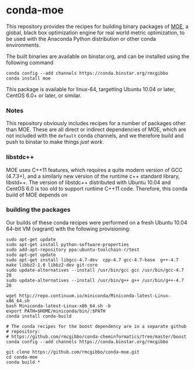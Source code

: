 conda-moe
=========

This repository provides the recipes for building binary packages of [MOE](https://github.com/yelp/moe), a global, black box optimization engine for real world metric optimization, to be used with the Anaconda Python distribution or other conda environments.

The built binaries are available on binstar.org, and can be installed using the following command

```
conda config --add channels https://conda.binstar.org/rmcgibbo
conda install moe
```

This package is available for linux-64, targetting Ubuntu 10.04 or later, CentOS 6.0+ or later, or similar.

### Notes
This repository obviously includes recipes for a number of packages other than MOE. These are all direct or indirect dependencies of MOE, which are not included with the `default` conda channels, and we therefore build and push to binstar to make things _just work_.

### libstdc++

MOE uses C++11 features, which requires a quite modern version of GCC (4.7.3+), and a similarly new version of the runtime c++ standard library, libstd++. The version of libstdc++ distributed with Ubuntu 10.04 and CentOS 6.0 is
too old to support runtime C++11 code. Therefore, this conda build of MOE depends on 

### building the packages

Our builds of these conda recipes were performed on a fresh Ubuntu 10.04 64-bit VM (vagrant) with the following provisioning:

```
sudo apt-get update
sudo apt-get install python-software-properties
sudo add-apt-repository ppa:ubuntu-toolchain-r/test
sudo apt-get update
sudo apt-get install libgcc-4.7-dev  cpp-4.7 gcc-4.7-base  g++-4.7 make libbz2-1.0 libbz2-dev git-core
sudo update-alternatives --install /usr/bin/gcc gcc /usr/bin/gcc-4.7 20
sudo update-alternatives --install /usr/bin/g++ g++ /usr/bin/g++-4.7 20

wget http://repo.continuum.io/miniconda/Miniconda-latest-Linux-x86_64.sh
bash Miniconda-latest-Linux-x86_64.sh -b
export PATH=$HOME/miniconda/bin/:$PATH
conda install conda-build

# The conda recipes for the boost dependency are in a separate github
# repository:
# https://github.com/rmcgibbo/conda-cheminformatics/tree/master/boost
conda config --add channels https://conda.binstar.org/rmcgibbo

git clone https://github.com/rmcgibbo/conda-moe.git
cd conda-moe
conda build *
```
